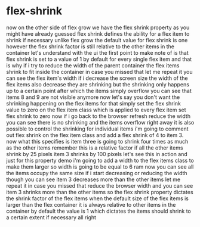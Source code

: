 # flex-shrink

now on the other side of flex grow we have the flex shrink property
as you might have already guessed flex shrink defines the ability for a flex
item to shrink if necessary unlike flex grow the default value for
flex shrink is one however the flex shrink factor is still
relative to the other items in the container let's understand with the ui
the first point to make note of is that flex shrink is set to a value of 1 by
default for every single flex item and that is why if i try to reduce the
width of the parent container
the flex items shrink to fit inside the container in case you missed that let me repeat it
you can see the flex item's width if i decrease the screen size the width of the flex items also decrease
they are shrinking but the shrinking only happens up to a certain point after which the items
simply overflow you can see that items 8 and 9 are not visible anymore
now let's say you don't want the shrinking happening on the flex items
for that simply set the flex shrink value to zero
on the flex item class which is applied to every flex item
set flex shrink to zero now if i go back to the browser
refresh reduce the width
you can see there is no shrinking and the items overflow right away
it is also possible to control the shrinking for individual items i'm going to comment out flex shrink on
the flex item class and add a flex shrink of 4 to item 3.
now what this specifies is item three is going to shrink four times
as much as the other items remember this is a relative factor if
all the other items shrink by 25 pixels item 3 shrinks by 100 pixels
let's see this in action and just for this property demo i'm going to add a width to the flex
items class to make them larger so width is going to be equal to 6 ram
now you can see all the items occupy the same size if i start decreasing or reducing the
width though you can see item 3 decreases more than the other items
let me repeat it in case you missed that reduce the browser width and you can see item 3 shrinks more than
the other items so the flex shrink property dictates the
shrink factor of the flex items when the default size of the flex items is larger
than the flex container it is always relative to other items in
the container by default the value is 1 which dictates the items should shrink to a certain
extent if necessary all right
